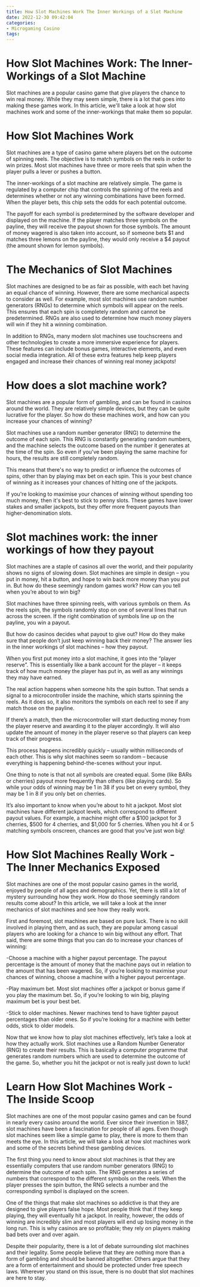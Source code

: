 ```yaml
---
title: How Slot Machines Work The Inner Workings of a Slot Machine
date: 2022-12-30 09:42:04
categories:
- Microgaming Casino
tags:
---
```



#  How Slot Machines Work: The Inner-Workings of a Slot Machine

Slot machines are a popular casino game that give players the chance to win real money. While they may seem simple, there is a lot that goes into making these games work. In this article, we'll take a look at how slot machines work and some of the inner-workings that make them so popular.

# How Slot Machines Work

Slot machines are a type of casino game where players bet on the outcome of spinning reels. The objective is to match symbols on the reels in order to win prizes. Most slot machines have three or more reels that spin when the player pulls a lever or pushes a button.

The inner-workings of a slot machine are relatively simple. The game is regulated by a computer chip that controls the spinning of the reels and determines whether or not any winning combinations have been formed. When the player bets, this chip sets the odds for each potential outcome.

The payoff for each symbol is predetermined by the software developer and displayed on the machine. If the player matches three symbols on the payline, they will receive the payout shown for those symbols. The amount of money wagered is also taken into account, so if someone bets $1 and matches three lemons on the payline, they would only receive a $4 payout (the amount shown for lemon symbols).

# The Mechanics of Slot Machines

Slot machines are designed to be as fair as possible, with each bet having an equal chance of winning. However, there are some mechanical aspects to consider as well. For example, most slot machines use random number generators (RNGs) to determine which symbols will appear on the reels. This ensures that each spin is completely random and cannot be predetermined. RNGs are also used to determine how much money players will win if they hit a winning combination.

In addition to RNGs, many modern slot machines use touchscreens and other technologies to create a more immersive experience for players. These features can include bonus games, interactive elements, and even social media integration. All of these extra features help keep players engaged and increase their chances of winning real money jackpots!

#   How does a slot machine work? 

Slot machines are a popular form of gambling, and can be found in casinos around the world. They are relatively simple devices, but they can be quite lucrative for the player. So how do these machines work, and how can you increase your chances of winning?

Slot machines use a random number generator (RNG) to determine the outcome of each spin. This RNG is constantly generating random numbers, and the machine selects the outcome based on the number it generates at the time of the spin. So even if you've been playing the same machine for hours, the results are still completely random.

This means that there's no way to predict or influence the outcomes of spins, other than by playing max bet on each spin. This is your best chance of winning as it increases your chances of hitting one of the jackpots.

If you're looking to maximise your chances of winning without spending too much money, then it's best to stick to penny slots. These games have lower stakes and smaller jackpots, but they offer more frequent payouts than higher-denomination slots.

#  Slot machines work: the inner workings of how they payout 
Slot machines are a staple of casinos all over the world, and their popularity shows no signs of slowing down. Slot machines are simple in design – you put in money, hit a button, and hope to win back more money than you put in. But how do these seemingly random games work? How can you tell when you’re about to win big?

Slot machines have three spinning reels, with various symbols on them. As the reels spin, the symbols randomly stop on one of several lines that run across the screen. If the right combination of symbols line up on the payline, you win a payout.

But how do casinos decides what payout to give out? How do they make sure that people don’t just keep winning back their money? The answer lies in the inner workings of slot machines – how they payout.

When you first put money into a slot machine, it goes into the “player reserve”. This is essentially like a bank account for the player – it keeps track of how much money the player has put in, as well as any winnings they may have earned. 

The real action happens when someone hits the spin button. That sends a signal to a microcontroller inside the machine, which starts spinning the reels. As it does so, it also monitors the symbols on each reel to see if any match those on the payline. 

If there’s a match, then the microcontroller will start deducting money from the player reserve and awarding it to the player accordingly. It will also update the amount of money in the player reserve so that players can keep track of their progress. 

This process happens incredibly quickly – usually within milliseconds of each other. This is why slot machines seem so random – because everything is happening behind-the-scenes without your input. 

One thing to note is that not all symbols are created equal. Some (like BARs or cherries) payout more frequently than others (like playing cards). So while your odds of winning may be 1 in 38 if you bet on every symbol, they may be 1 in 8 if you only bet on cherries. 

It’s also important to know when you’re about to hit a jackpot. Most slot machines have different jackpot levels, which correspond to different payout values. For example, a machine might offer a $100 jackpot for 3 cherries, $500 for 4 cherries, and $1,000 for 5 cherries. When you hit 4 or 5 matching symbols onscreen, chances are good that you’ve just won big!

#  How Slot Machines Really Work - The Inner Mechanics Exposed 

Slot machines are one of the most popular casino games in the world, enjoyed by people of all ages and demographics. Yet, there is still a lot of mystery surrounding how they work. How do those seemingly random results come about? In this article, we will take a look at the inner mechanics of slot machines and see how they really work.

First and foremost, slot machines are based on pure luck. There is no skill involved in playing them, and as such, they are popular among casual players who are looking for a chance to win big without any effort. That said, there are some things that you can do to increase your chances of winning:

-Choose a machine with a higher payout percentage. The payout percentage is the amount of money that the machine pays out in relation to the amount that has been wagered. So, if you’re looking to maximise your chances of winning, choose a machine with a higher payout percentage.

-Play maximum bet. Most slot machines offer a jackpot or bonus game if you play the maximum bet. So, if you’re looking to win big, playing maximum bet is your best bet.

-Stick to older machines. Newer machines tend to have tighter payout percentages than older ones. So if you’re looking for a machine with better odds, stick to older models.

Now that we know how to play slot machines effectively, let’s take a look at how they actually work. Slot machines use a Random Number Generator (RNG) to create their results. This is basically a computer programme that generates random numbers which are used to determine the outcome of the game. So, whether you hit the jackpot or not is really just down to luck!

#  Learn How Slot Machines Work - The Inside Scoop

Slot machines are one of the most popular casino games and can be found in nearly every casino around the world. Ever since their invention in 1887, slot machines have been a fascination for people of all ages. Even though slot machines seem like a simple game to play, there is more to them than meets the eye. In this article, we will take a look at how slot machines work and some of the secrets behind these gambling devices.

The first thing you need to know about slot machines is that they are essentially computers that use random number generators (RNG) to determine the outcome of each spin. The RNG generates a series of numbers that correspond to the different symbols on the reels. When the player presses the spin button, the RNG selects a number and the corresponding symbol is displayed on the screen.

One of the things that make slot machines so addictive is that they are designed to give players false hope. Most people think that if they keep playing, they will eventually hit a jackpot. In reality, however, the odds of winning are incredibly slim and most players will end up losing money in the long run. This is why casinos are so profitable; they rely on players making bad bets over and over again.

Despite their popularity, there is a lot of debate surrounding slot machines and their legality. Some people believe that they are nothing more than a form of gambling and should be banned altogether. Others argue that they are a form of entertainment and should be protected under free speech laws. Wherever you stand on this issue, there is no doubt that slot machines are here to stay.